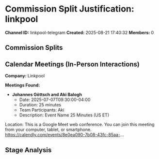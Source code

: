 # Commission Split Justification: linkpool

**Channel ID:** linkpool-telegram
**Created:** 2025-08-21 17:40:32
**Members:** 0

## Commission Splits


## Calendar Meetings (In-Person Interactions)

**Company:** Linkpool

**Meetings Found:**

- **Johannes Göttsch and Aki Balogh**
  - Date: 2025-07-07T09:30:00-04:00
  - Duration: 25 minutes
  - Team Participants: Aki
  - Description: Event Name
25 Minutes (US ET)

Location: This is a Google Meet web conference.
You can join this meeting from your computer, tablet, or smartphone.
https://calendly.com/events/8e0ea090-7b08-43fc-85aa-...

## Stage Analysis

